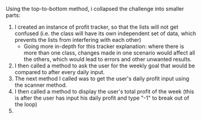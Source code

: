Using the top-to-bottom method, i collapsed the challenge into smaller parts:
1. I created an instance of profit tracker, so that the lists will not get confused (i.e. the class will have its own independent set of data, which prevents the lists from interfering with each other)
	- Going more in-depth for this tracker explanation: where there is more than one class, changes made in one scenario would affect all the others, which would lead to errors and other unwanted results.
2. I then called a method to ask the user for the weekly goal that would be compared to after every daily input.
3. The next method I called was to get the user's daily profit input using the scanner method.
4. I then called a method to display the user's total profit of the week (this is after the user has input his daily profit and type "-1" to break out of the loop)
5. 

